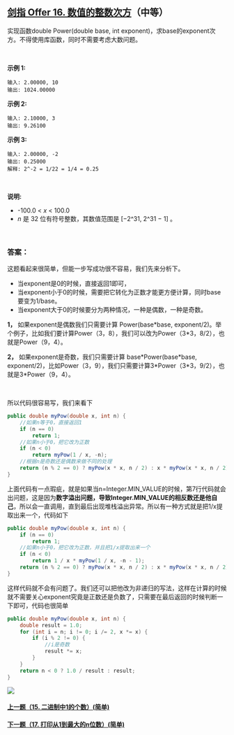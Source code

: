 ## [剑指 Offer 16. 数值的整数次方](https://leetcode-cn.com/problems/shu-zhi-de-zheng-shu-ci-fang-lcof/)（中等）

实现函数double Power(double base, int exponent)，求base的exponent次方。不得使用库函数，同时不需要考虑大数问题。

<br/>

**示例 1:**

```
输入: 2.00000, 10
输出: 1024.00000
```

**示例 2:**

```
输入: 2.10000, 3
输出: 9.26100
```

**示例 3:**

```
输入: 2.00000, -2
输出: 0.25000
解释: 2^-2 = 1/22 = 1/4 = 0.25
```

<br/>

**说明:**

- -100.0 < *x* < 100.0
- *n* 是 32 位有符号整数，其数值范围是 [−2^31, 2^31 − 1] 。

<br/>

### 答案：

这题看起来很简单，但能一步写成功很不容易，我们先来分析下。

- 当exponent是0的时候，直接返回1即可，
- 当exponent小于0的时候，需要把它转化为正数才能更方便计算，同时base要变为1/base。
- 当exponent大于0的时候要分为两种情况，一种是偶数，一种是奇数。

**1，** 如果exponent是偶数我们只需要计算
Power(base*base, exponent/2)。举个例子，比如我们要计算Power（3，8），我们可以改为Power（3\*3，8/2），也就是Power（9，4）。

**2，** 如果exponent是奇数，我们只需要计算
base*Power(base\*base, exponent/2)，比如Power（3，9），我们只需要计算3\*Power（3\*3，9/2），也就是3\*Power（9，4）。

<br/>

所以代码很容易写，我们来看下

```java
public double myPow(double x, int n) {
    //如果n等于0，直接返回1
    if (n == 0)
        return 1;
    //如果n小于0，把它改为正数
    if (n < 0)
        return myPow(1 / x, -n);
    //根据n是奇数还是偶数来做不同的处理
    return (n % 2 == 0) ? myPow(x * x, n / 2) : x * myPow(x * x, n / 2);
}
```

上面代码有一点瑕疵，就是如果当n=Integer.MIN_VALUE的时候，第7行代码就会出问题，这是因为**数字溢出问题，导致Integer.MIN_VALUE的相反数还是他自己**，所以会一直调用，直到最后出现堆栈溢出异常。所以有一种方式就是把1/x提取出来一个，代码如下

```java
public double myPow(double x, int n) {
    if (n == 0)
        return 1;
    //如果n小于0，把它改为正数，并且把1/x提取出来一个
    if (n < 0)
        return 1 / x * myPow(1 / x, -n - 1);
    return (n % 2 == 0) ? myPow(x * x, n / 2) : x * myPow(x * x, n / 2);
}
```

这样代码就不会有问题了。我们还可以把他改为非递归的写法，这样在计算的时候就不需要关心exponent究竟是正数还是负数了，只需要在最后返回的时候判断一下即可，代码也很简单

```java
public double myPow(double x, int n) {
    double result = 1.0;
    for (int i = n; i != 0; i /= 2, x *= x) {
        if (i % 2 != 0) {
            //i是奇数
            result *= x;
        }
    }
    return n < 0 ? 1.0 / result : result;
}
```



[![](https://img-blog.csdnimg.cn/20200807155236311.png)](https://mp.weixin.qq.com/s/0n4xV_MmlPV8oRDvgK4_RQ)

#### [上一题（15. 二进制中1的个数）(简单)](https://github.com/sdwwld/leetCode/blob/master/src/main/java/com/wld/java/offer/剑指Offer15.md)

#### [下一题（17. 打印从1到最大的n位数）(简单)](https://github.com/sdwwld/leetCode/blob/master/src/main/java/com/wld/java/offer/剑指Offer17.md)